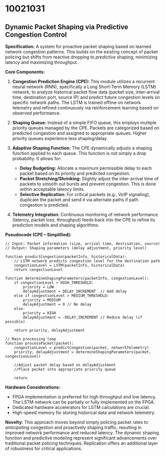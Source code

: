 # 10021031

## Dynamic Packet Shaping via Predictive Congestion Control

**Specification:** A system for proactive packet shaping based on learned network congestion patterns. This builds on the existing concept of packet policing but shifts from reactive dropping to *predictive* shaping, minimizing latency and maximizing throughput.

**Core Components:**

1.  **Congestion Prediction Engine (CPE):** This module utilizes a recurrent neural network (RNN), specifically a Long Short-Term Memory (LSTM) network, to analyze historical packet flow data (packet size, inter-arrival time, destination port, source IP) and predict future congestion levels on specific network paths.  The LSTM is trained offline on network telemetry and refined continuously via reinforcement learning based on observed performance.

2.  **Shaping Queue:** Instead of a simple FIFO queue, this employs multiple priority queues managed by the CPE. Packets are categorized based on predicted congestion and assigned to appropriate queues. Higher priority queues experience less shaping/delay.

3.  **Adaptive Shaping Function:** The CPE dynamically adjusts a shaping function applied to each queue. This function is *not* simply a drop probability. It allows for:
    *   **Delay Budgeting:**  Allocate a maximum permissible delay to each packet based on its priority and predicted congestion.
    *   **Packet Stretching/Shrinking:**  Slightly adjust the inter-arrival time of packets to smooth out bursts and prevent congestion.  This is done within acceptable latency limits.
    *   **Selective Replication:** For critical packets (e.g., VoIP signaling), duplicate the packet and send it via alternate paths if path congestion is predicted.

4.  **Telemetry Integration:** Continuous monitoring of network performance (latency, packet loss, throughput) feeds back into the CPE to refine its prediction models and shaping algorithms.

**Pseudocode (CPE – Simplified):**

```
// Input: Packet information (size, arrival time, destination, source)
// Output: Shaping parameters (delay adjustment, priority level)

function predictCongestion(packetInfo, historicalData):
    // LSTM network predicts congestion level for the destination path
    congestionLevel = LSTM(packetInfo, historicalData)
    return congestionLevel

function determineShapingParameters(packetInfo, congestionLevel):
    if congestionLevel > HIGH_THRESHOLD:
        priority = LOW
        delayAdjustment = DELAY_INCREMENT  // Add delay
    else if congestionLevel > MEDIUM_THRESHOLD:
        priority = MEDIUM
        delayAdjustment = 0 // No delay
    else:
        priority = HIGH
        delayAdjustment = -DELAY_INCREMENT // Reduce delay (if possible)

    return priority, delayAdjustment

// Main processing loop
function processPacket(packet):
    congestionLevel = predictCongestion(packet, networkTelemetry)
    priority, delayAdjustment = determineShapingParameters(packet, congestionLevel)

    //Adjust packet delay based on delayAdjustment
    //Place packet into appropriate priority queue

    return
```

**Hardware Considerations:**

*   FPGA implementation is preferred for high throughput and low latency.  The LSTM network can be partially or fully implemented on the FPGA.
*   Dedicated hardware accelerators for LSTM calculations are crucial.
*   High-speed memory for storing historical data and network telemetry.

**Novelty:** This approach moves beyond simply policing packet rates to *anticipating* congestion and proactively shaping traffic, resulting in improved network performance and reduced latency. The dynamic shaping function and predictive modeling represent significant advancements over traditional packet policing techniques. Replication offers an additional layer of robustness for critical applications.
